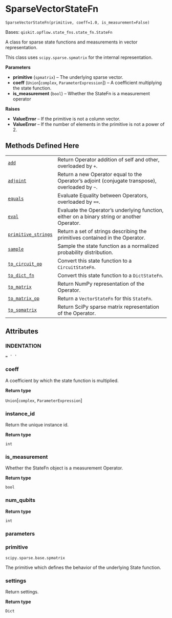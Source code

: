 # SparseVectorStateFn



`SparseVectorStateFn(primitive, coeff=1.0, is_measurement=False)`

Bases: `qiskit.opflow.state_fns.state_fn.StateFn`

A class for sparse state functions and measurements in vector representation.

This class uses `scipy.sparse.spmatrix` for the internal representation.

**Parameters**

*   **primitive** (`spmatrix`) – The underlying sparse vector.
*   **coeff** (`Union`\[`complex`, `ParameterExpression`]) – A coefficient multiplying the state function.
*   **is\_measurement** (`bool`) – Whether the StateFn is a measurement operator

**Raises**

*   **ValueError** – If the primitive is not a column vector.
*   **ValueError** – If the number of elements in the primitive is not a power of 2.

## Methods Defined Here

|                                                                                                                                                                                                                    |                                                                                                 |
| ------------------------------------------------------------------------------------------------------------------------------------------------------------------------------------------------------------------ | ----------------------------------------------------------------------------------------------- |
| [`add`](qiskit.opflow.state_fns.SparseVectorStateFn.add#qiskit.opflow.state_fns.SparseVectorStateFn.add "qiskit.opflow.state_fns.SparseVectorStateFn.add")                                                         | Return Operator addition of self and other, overloaded by `+`.                                  |
| [`adjoint`](qiskit.opflow.state_fns.SparseVectorStateFn.adjoint#qiskit.opflow.state_fns.SparseVectorStateFn.adjoint "qiskit.opflow.state_fns.SparseVectorStateFn.adjoint")                                         | Return a new Operator equal to the Operator’s adjoint (conjugate transpose), overloaded by `~`. |
| [`equals`](qiskit.opflow.state_fns.SparseVectorStateFn.equals#qiskit.opflow.state_fns.SparseVectorStateFn.equals "qiskit.opflow.state_fns.SparseVectorStateFn.equals")                                             | Evaluate Equality between Operators, overloaded by `==`.                                        |
| [`eval`](qiskit.opflow.state_fns.SparseVectorStateFn.eval#qiskit.opflow.state_fns.SparseVectorStateFn.eval "qiskit.opflow.state_fns.SparseVectorStateFn.eval")                                                     | Evaluate the Operator’s underlying function, either on a binary string or another Operator.     |
| [`primitive_strings`](qiskit.opflow.state_fns.SparseVectorStateFn.primitive_strings#qiskit.opflow.state_fns.SparseVectorStateFn.primitive_strings "qiskit.opflow.state_fns.SparseVectorStateFn.primitive_strings") | Return a set of strings describing the primitives contained in the Operator.                    |
| [`sample`](qiskit.opflow.state_fns.SparseVectorStateFn.sample#qiskit.opflow.state_fns.SparseVectorStateFn.sample "qiskit.opflow.state_fns.SparseVectorStateFn.sample")                                             | Sample the state function as a normalized probability distribution.                             |
| [`to_circuit_op`](qiskit.opflow.state_fns.SparseVectorStateFn.to_circuit_op#qiskit.opflow.state_fns.SparseVectorStateFn.to_circuit_op "qiskit.opflow.state_fns.SparseVectorStateFn.to_circuit_op")                 | Convert this state function to a `CircuitStateFn`.                                              |
| [`to_dict_fn`](qiskit.opflow.state_fns.SparseVectorStateFn.to_dict_fn#qiskit.opflow.state_fns.SparseVectorStateFn.to_dict_fn "qiskit.opflow.state_fns.SparseVectorStateFn.to_dict_fn")                             | Convert this state function to a `DictStateFn`.                                                 |
| [`to_matrix`](qiskit.opflow.state_fns.SparseVectorStateFn.to_matrix#qiskit.opflow.state_fns.SparseVectorStateFn.to_matrix "qiskit.opflow.state_fns.SparseVectorStateFn.to_matrix")                                 | Return NumPy representation of the Operator.                                                    |
| [`to_matrix_op`](qiskit.opflow.state_fns.SparseVectorStateFn.to_matrix_op#qiskit.opflow.state_fns.SparseVectorStateFn.to_matrix_op "qiskit.opflow.state_fns.SparseVectorStateFn.to_matrix_op")                     | Return a `VectorStateFn` for this `StateFn`.                                                    |
| [`to_spmatrix`](qiskit.opflow.state_fns.SparseVectorStateFn.to_spmatrix#qiskit.opflow.state_fns.SparseVectorStateFn.to_spmatrix "qiskit.opflow.state_fns.SparseVectorStateFn.to_spmatrix")                         | Return SciPy sparse matrix representation of the Operator.                                      |

## Attributes



### INDENTATION

`= ' '`



### coeff

A coefficient by which the state function is multiplied.

**Return type**

`Union`\[`complex`, `ParameterExpression`]



### instance\_id

Return the unique instance id.

**Return type**

`int`



### is\_measurement

Whether the StateFn object is a measurement Operator.

**Return type**

`bool`



### num\_qubits

**Return type**

`int`



### parameters



### primitive

`scipy.sparse.base.spmatrix`

The primitive which defines the behavior of the underlying State function.



### settings

Return settings.

**Return type**

`Dict`
